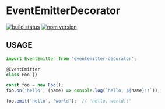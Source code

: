 # EventEmitterDecorator

[![build status](https://img.shields.io/travis/fand/EventEmitterDecorator/master.svg?style=flat-square)](https://travis-ci.org/fand/EventEmitterDecorator)
[![npm version](https://img.shields.io/npm/v/eventemitter-decorator.svg?style=flat-square)](https://www.npmjs.com/package/eventemitter-decorator)

## USAGE

```js
import EventEmitter from 'eventemitter-decorator';

@EventEmitter
class Foo {}

const foo = new Foo();
foo.on('hello', (name) => console.log(`hello, ${name}!!`));

foo.emit('hello', 'world');  // 'hello, world!!'
```
